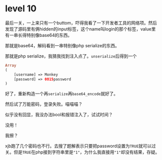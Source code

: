# level 10

最后一关，一上来只有一个buttom，吓得我看了一下开发者工具的网络项。然后发现了源码里有俩hidden的input标签，这个name叫login的那个标签，value里有一串长得特别像base64的东西。

那就是base64，解码看到一串特别像php serialize的东西。

那就是php serialize，我猜我找到注入点了。`unserialize`后得到一个

```php
Array
(
    [username] => Monkey
    [password] => 0815password
)
```

好了，重新构造一个再`serialize`再`base64_encode`就好了。

然后试了万能密码，登录失败。喵喵喵？

似乎没有回显，我没办法bool和报错注入了，试试时间？

没用！

我擦？

xjb跑了几个密码也不行。去搜了题解表示只要把password设置为`TRUE`就可以过关。但是`TRUE`在php接到字符串里是`"1"`，为什么我直接用`"1"`却没有结果，存疑。

